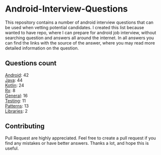 # Android-Interview-Questions

This repository contains a number of android interview questions that can be used when vetting potential candidates. I created this list because wanted to have repo, where I can prepare for android job interview, without searching question and answers all around the internet. In all answers you can find the links with the source of the answer, where you may read more detailed information on the question.

## Questions count

[Android](https://github.com/Kirchhoff-/Android-Interview-Questions/tree/master/Android): 42  
[Java](https://github.com/Kirchhoff-/Android-Interview-Questions/tree/master/Java): 44  
[Kotlin](https://github.com/Kirchhoff-/Android-Interview-Questions/tree/master/Kotlin): 24  
[Rx](https://github.com/Kirchhoff-/Android-Interview-Questions/tree/master/Rx): 8  
[General](https://github.com/Kirchhoff-/Android-Interview-Questions/tree/master/General): 16  
[Testing](https://github.com/Kirchhoff-/Android-Interview-Questions/tree/master/Testing): 11  
[Patterns](https://github.com/Kirchhoff-/Android-Interview-Questions/tree/master/Patterns): 13  
[Libraries](https://github.com/Kirchhoff-/Android-Interview-Questions/tree/master/Libraries): 2


## Contributing
Pull Request are highly appreciated. Feel free to create a pull request if you find any mistakes or have better answers. Thanks a lot, and hope this is useful.
